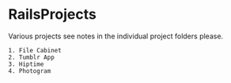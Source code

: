 # RailsProjects


Various projects see notes in the individual project folders please.

    1. File Cabinet
    2. Tumblr App
    3. Hiptime
    4. Photogram
    
